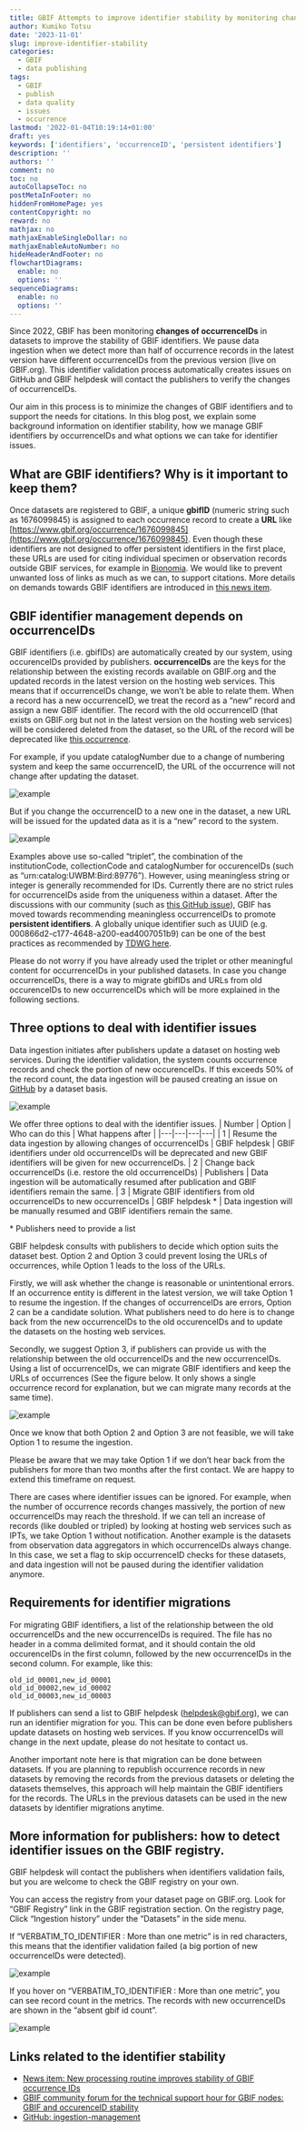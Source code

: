 ```yaml
---
title: GBIF Attempts to improve identifier stability by monitoring changes of occurenceIDs
author: Kumiko Totsu
date: '2023-11-01'
slug: improve-identifier-stability
categories:
  - GBIF
  - data publishing
tags:
  - GBIF
  - publish
  - data quality
  - issues
  - occurrence
lastmod: '2022-01-04T10:19:14+01:00'
draft: yes
keywords: ['identifiers', 'occurrenceID', 'persistent identifiers']
description: ''
authors: ''
comment: no
toc: no
autoCollapseToc: no
postMetaInFooter: no
hiddenFromHomePage: yes
contentCopyright: no
reward: no
mathjax: no
mathjaxEnableSingleDollar: no
mathjaxEnableAutoNumber: no
hideHeaderAndFooter: no
flowchartDiagrams:
  enable: no
  options: ''
sequenceDiagrams:
  enable: no
  options: ''
---
```


Since 2022, GBIF has been monitoring **changes of occurrenceIDs** in datasets to improve the stability of GBIF identifiers. We pause data ingestion when we detect more than half of occurrence records in the latest version have different occurrenceIDs from the previous version (live on GBIF.org). This identifier validation process automatically creates issues on GitHub and GBIF helpdesk will contact the publishers to verify the changes of occurrenceIDs. 

Our aim in this process is to minimize the changes of GBIF identifiers and to support the needs for citations. In this blog post, we explain some background information on identifier stability, how we manage GBIF identifiers by occurrenceIDs and what options we can take for identifier issues. 

## What are GBIF identifiers? Why is it important to keep them?

Once datasets are registered to GBIF, a unique **gbifID** (numeric string such as 1676099845) is assigned to each occurrence record to create a **URL** like [https://www.gbif.org/occurrence/1676099845](https://www.gbif.org/occurrence/1676099845). Even though these identifiers are not designed to offer persistent identifiers in the first place, these URLs are used for citing individual specimen or observation records outside GBIF services, for example in [Bionomia](https://bionomia.net/). We would like to prevent unwanted loss of links as much as we can, to support citations. More details on demands towards GBIF identifiers are introduced in [this news item](https://www.gbif.org/news/2M3n65fHOhvq4ek5oVOskc/new-processing-routine-improves-stability-of-gbif-occurrence-ids). 

## GBIF identifier management depends on occurrenceIDs

GBIF identifiers (i.e. gbifIDs) are automatically created by our system, using occurenceIDs provided by publishers. **occurrenceIDs** are the keys for the relationship between the existing records available on GBIF.org and the updated records in the latest version on the hosting web services. This means that if occurrenceIDs change, we won’t be able to relate them. When a record has a new occurrenceID, we treat the record as a “new” record and assign a new GBIF identifier. The record with the old occurrenceID (that exists on GBIF.org but not in the latest version on the hosting web services) will be considered deleted from the dataset, so the URL of the record will be deprecated like [this occurrence](https://www.gbif.org/occurrence/1252968762).

For example, if you update catalogNumber due to a change of numbering system and keep the same occurrenceID, the URL of the occurrence will not change after updating the dataset. 

![example](/post/2023-11-01-improve-identifier-stability/fig1.png)

But if you change the occurrenceID to a new one in the dataset, a new URL will be issued for the updated data as it is a “new” record to the system.

![example](/post/2023-11-01-improve-identifier-stability/fig2.png)

Examples above use so-called “triplet”, the combination of the institutionCode, collectionCode and catalogNumber for occurenceIDs (such as “urn:catalog:UWBM:Bird:89776”). However, using meaningless string or integer is generally recommended for IDs. Currently there are no strict rules for occurrenceIDs aside from the uniqueness within a dataset. After the discussions with our community (such as [this GitHub issue](https://github.com/tdwg/dwc/issues/491)), GBIF has moved towards recommending meaningless occurrenceIDs to promote **persistent identifiers**. A globally unique identifier such as UUID (e.g. 000866d2-c177-4648-a200-ead4007051b9) can be one of the best practices as recommended by [TDWG here](http://rs.tdwg.org/dwc/terms/occurrenceID). 

Please do not worry if you have already used the triplet or other meaningful content for occurrenceIDs in your published datasets. In case you change occurrenceIDs, there is a way to migrate gbifIDs and URLs from old occurenceIDs to new occurrenceIDs which will be more explained in the following sections.

## Three options to deal with identifier issues

Data ingestion initiates after publishers update a dataset on hosting web services. During the identifier validation, the system counts occurrence records and check the portion of new occurenceIDs. If this exceeds 50% of the record count, the data ingestion will be paused creating an issue on [GitHub](https://github.com/gbif/ingestion-management/issues) by a dataset basis.

![example](/post/2023-11-01-improve-identifier-stability/fig3.jpg)

We offer three options to deal with the identifier issues. 
| Number | Option | Who can do this | What happens after |
|---|---|---|---|
| 1 | Resume the data ingestion by allowing changes of occurrenceIDs | GBIF helpdesk | GBIF identifiers under old occurrenceIDs will be deprecated and new GBIF identifiers will be given for new occurrenceIDs.
| 2 | Change back occurrenceIDs (i.e. restore the old occurrenceIDs) | Publishers | Data ingestion will be automatically resumed after publication and GBIF identifiers remain the same.
| 3 | Migrate GBIF identifiers from old occurrenceIDs to new occurrenceIDs | GBIF helpdesk * | Data ingestion will be manually resumed and GBIF identifiers remain the same.

\* Publishers need to provide a list

GBIF helpdesk consults with publishers to decide which option suits the dataset best. Option 2 and Option 3 could prevent losing the URLs of occurrences, while Option 1 leads to the loss of the URLs. 

Firstly, we will ask whether the change is reasonable or unintentional errors. If an occurrence entity is different in the latest version, we will take Option 1 to resume the ingestion. If the changes of occurrenceIDs are errors, Option 2 can be a candidate solution. What publishers need to do here is to change back from the new occurrenceIDs to the old occurenceIDs and to update the datasets on the hosting web services. 

Secondly, we suggest Option 3, if publishers can provide us with the relationship between the old occurrenceIDs and the new occurrenceIDs. Using a list of occurrenceIDs, we can migrate GBIF identifiers and keep the URLs of occurrences (See the figure below. It only shows a single occurrence record for explanation, but we can migrate many records at the same time).

![example](/post/2023-11-01-improve-identifier-stability/fig4.png)

Once we know that both Option 2 and Option 3 are not feasible, we will take Option 1 to resume the ingestion.

Please be aware that we may take Option 1 if we don’t hear back from the publishers for more than two months after the first contact. We are happy to extend this timeframe on request.

There are cases where identifier issues can be ignored. For example, when the number of occurrence records changes massively, the portion of new occurrenceIDs may reach the threshold. If we can tell an increase of records (like doubled or tripled) by looking at hosting web services such as IPTs, we take Option 1 without notification. Another example is the datasets from observation data aggregators in which occurrenceIDs always change. In this case, we set a flag to skip occurrenceID checks for these datasets, and data ingestion will not be paused during the identifier validation anymore.

## Requirements for identifier migrations

For migrating GBIF identifiers, a list of the relationship between the old occurrenceIDs and the new occurrenceIDs is required. The file has no header in a comma delimited format, and it should contain the old occurenceIDs in the first column, followed by the new occurrenceIDs in the second column.  For example, like this:

```
old_id_00001,new_id_00001
old_id_00002,new_id_00002
old_id_00003,new_id_00003
```

If publishers can send a list to GBIF helpdesk (helpdesk@gbif.org), we can run an identifier migration for you. This can be done even before publishers update datasets on hosting web services. If you know occurrenceIDs will change in the next update, please do not hesitate to contact us.

Another important note here is that migration can be done between datasets. If you are planning to republish occurrence records in new datasets by removing the records from the previous datasets or deleting the datasets themselves, this approach will help maintain the GBIF identifiers for the records. The URLs in the previous datasets can be used in the new datasets by identifier migrations anytime.

## More information for publishers: how to detect identifier issues on the GBIF registry. 

GBIF helpdesk will contact the publishers when identifiers validation fails, but you are welcome to check the GBIF registry on your own. 

You can access the registry from your dataset page on GBIF.org. Look for “GBIF Registry” link in the GBIF registration section. On the registry page, Click “Ingestion history” under the “Datasets” in the side menu. 

If “VERBATIM_TO_IDENTIFIER : More than one metric” is in red characters, this means that the identifier validation failed (a big portion of new occurrenceIDs were detected).

![example](/post/2023-11-01-improve-identifier-stability/fig5.jpg)

If you hover on “VERBATIM_TO_IDENTIFIER : More than one metric”, you can see record count in the metrics. The records with new occurrenceIDs are shown in the “absent gbif id count”.

![example](/post/2023-11-01-improve-identifier-stability/fig6.jpg)

## Links related to the identifier stability
  * [News item: New processing routine improves stability of GBIF occurrence IDs](https://www.gbif.org/news/2M3n65fHOhvq4ek5oVOskc/new-processing-routine-improves-stability-of-gbif-occurrence-ids)
  * [GBIF community forum for the technical support hour for GBIF nodes: GBIF and occurenceID stability](https://discourse.gbif.org/t/occurrenceid-stability-gbif-technical-support-hour-for-nodes/4158/5)  
  * [GitHub: ingestion-management](https://github.com/gbif/ingestion-management)
